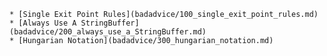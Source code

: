     * [Single Exit Point Rules](badadvice/100_single_exit_point_rules.md)
    * [Always Use A StringBuffer](badadvice/200_always_use_a_StringBuffer.md)
    * [Hungarian Notation](badadvice/300_hungarian_notation.md)
